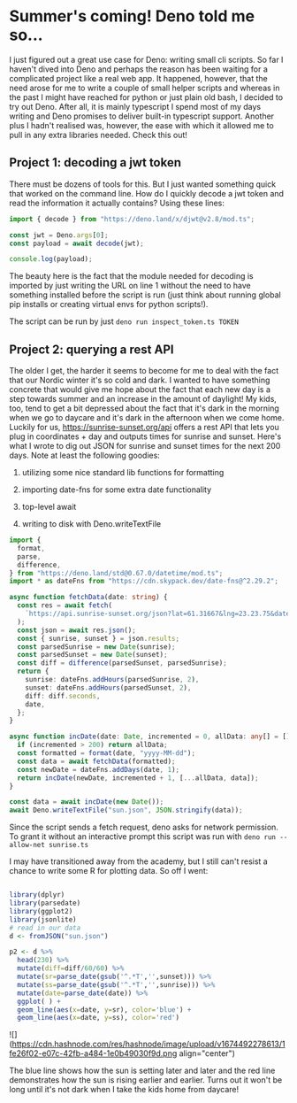# Summer's coming! Deno told me so...

I just figured out a great use case for Deno: writing small cli scripts. So far I haven't dived into Deno and perhaps the reason has been waiting for a complicated project like a real web app. It happened, however, that the need arose for me to write a couple of small helper scripts and whereas in the past I might have reached for python or just plain old bash, I decided to try out Deno. After all, it is mainly typescript I spend most of my days writing and Deno promises to deliver built-in typescript support. Another plus I hadn't realised was, however, the ease with which it allowed me to pull in any extra libraries needed. Check this out!

## Project 1: decoding a jwt token

There must be dozens of tools for this. But I just wanted something quick that worked on the command line. How do I quickly decode a jwt token and read the information it actually contains? Using these lines:

```typescript
import { decode } from "https://deno.land/x/djwt@v2.8/mod.ts";

const jwt = Deno.args[0];
const payload = await decode(jwt);

console.log(payload);
```

The beauty here is the fact that the module needed for decoding is imported by just writing the URL on line 1 without the need to have something installed before the script is run (just think about running global pip installs or creating virtual envs for python scripts!).

The script can be run by just `deno run inspect_token.ts TOKEN`

## Project 2: querying a rest API

The older I get, the harder it seems to become for me to deal with the fact that our Nordic winter it's so cold and dark. I wanted to have something concrete that would give me hope about the fact that each new day is a step towards summer and an increase in the amount of daylight! My kids, too, tend to get a bit depressed about the fact that it's dark in the morning when we go to daycare and it's dark in the afternoon when we come home. Luckily for us, https://sunrise-sunset.org/api offers a rest API that lets you plug in coordinates + day and outputs times for sunrise and sunset. Here's what I wrote to dig out JSON for sunrise and sunset times for the next 200 days. Note at least the following goodies:

1. utilizing some nice standard lib functions for formatting
    
2. importing date-fns for some extra date functionality
    
3. top-level await
    
4. writing to disk with Deno.writeTextFile
    

```typescript
import {
  format,
  parse,
  difference,
} from "https://deno.land/std@0.67.0/datetime/mod.ts";
import * as dateFns from "https://cdn.skypack.dev/date-fns@^2.29.2";

async function fetchData(date: string) {
  const res = await fetch(
    `https://api.sunrise-sunset.org/json?lat=61.31667&lng=23.23.75&date=${date}&formatted=0`
  );
  const json = await res.json();
  const { sunrise, sunset } = json.results;
  const parsedSunrise = new Date(sunrise);
  const parsedSunset = new Date(sunset);
  const diff = difference(parsedSunset, parsedSunrise);
  return {
    sunrise: dateFns.addHours(parsedSunrise, 2),
    sunset: dateFns.addHours(parsedSunset, 2),
    diff: diff.seconds,
    date,
  };
}

async function incDate(date: Date, incremented = 0, allData: any[] = []) {
  if (incremented > 200) return allData;
  const formatted = format(date, "yyyy-MM-dd");
  const data = await fetchData(formatted);
  const newDate = dateFns.addDays(date, 1);
  return incDate(newDate, incremented + 1, [...allData, data]);
}

const data = await incDate(new Date());
await Deno.writeTextFile("sun.json", JSON.stringify(data));
```

Since the script sends a fetch request, deno asks for network permission. To grant it without an interactive prompt this script was run with `deno run --allow-net sunrise.ts`

I may have transitioned away from the academy, but I still can't resist a chance to write some R for plotting data. So off I went:

```r

library(dplyr)
library(parsedate)
library(ggplot2)
library(jsonlite)
# read in our data
d <- fromJSON("sun.json")

p2 <- d %>%
  head(230) %>%
  mutate(diff=diff/60/60) %>%
  mutate(sr=parse_date(gsub('^.*T','',sunset))) %>%
  mutate(ss=parse_date(gsub('^.*T','',sunrise))) %>%
  mutate(date=parse_date(date)) %>%
  ggplot( ) +
  geom_line(aes(x=date, y=sr), color='blue') +
  geom_line(aes(x=date, y=ss), color='red')
```

![](https://cdn.hashnode.com/res/hashnode/image/upload/v1674492278613/1fe26f02-e07c-42fb-a484-1e0b49030f9d.png align="center")

The blue line shows how the sun is setting later and later and the red line demonstrates how the sun is rising earlier and earlier. Turns out it won't be long until it's not dark when I take the kids home from daycare!